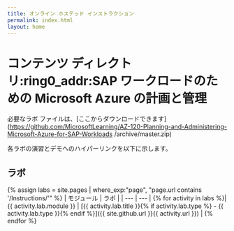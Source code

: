 ```yaml
---
title: オンライン ホステッド インストラクション
permalink: index.html
layout: home
---
```


# <a name="content-directory-az-120-planning-and-administering-microsoft-azure-for-sap-workloads"></a>コンテンツ ディレクトリ:ring0_addr:SAP ワークロードのための Microsoft Azure の計画と管理

必要なラボ ファイルは、[ここからダウンロードできます](https://github.com/MicrosoftLearning/AZ-120-Planning-and-Administering-Microsoft-Azure-for-SAP-Workloads /archive/master.zip)

各ラボの演習とデモへのハイパーリンクを以下に示します。

## <a name="labs"></a>ラボ

{% assign labs = site.pages | where_exp:"page", "page.url contains '/Instructions/'" %}
| モジュール | ラボ |
| --- | --- | 
{% for activity in labs %}| {{ activity.lab.module }} | [{{ activity.lab.title }}{% if activity.lab.type %} - {{ activity.lab.type }}{% endif %}]({{ site.github.url }}{{ activity.url }}) |
{% endfor %}
